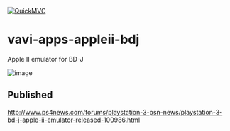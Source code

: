 [![QuickMVC](https://img.shields.io/badge/Quick%20MVC-Applied-magenta)](https://github.com/umjammer/umjammer/blob/wiki/QuickMVC.md)

# vavi-apps-appleii-bdj

Apple II emulator for BD-J

![image](https://lh3.googleusercontent.com/-WywmgHDOCqNQwQiQE6iuDo3SAXj68SWQewcUstspEKultxMa0VTgSKE6dQvxNTuYiEvBeLHW2zkEUNM-g=w782-h440-rw)

## Published

http://www.ps4news.com/forums/playstation-3-psn-news/playstation-3-bd-j-apple-ii-emulator-released-100986.html
